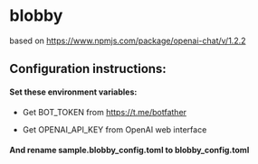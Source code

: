 # blobby
based on https://www.npmjs.com/package/openai-chat/v/1.2.2

## Configuration instructions:

#### Set these environment variables:

- Get BOT_TOKEN from https://t.me/botfather

- Get OPENAI_API_KEY from OpenAI web interface

#### And rename sample.blobby_config.toml to blobby_config.toml
